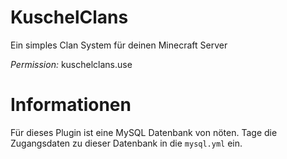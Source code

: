 # KuschelClans
Ein simples Clan System für deinen Minecraft Server

_Permission:_ kuschelclans.use

# Informationen
Für dieses Plugin ist eine MySQL Datenbank von nöten. Tage die Zugangsdaten zu dieser Datenbank in die `mysql.yml` ein.
